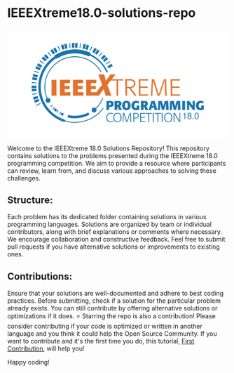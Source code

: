 # IEEEXtreme18.0-solutions-repo

![IEEEXtreme 18.0 2024 banner](assets/XtremeLogo18.svg)

Welcome to the IEEEXtreme 18.0 Solutions Repository! This repository contains solutions to the problems presented during the IEEEXtreme 18.0 programming competition. We aim to provide a resource where participants can review, learn from, and discuss various approaches to solving these challenges.

## Structure:
Each problem has its dedicated folder containing solutions in various programming languages.
Solutions are organized by team or individual contributors, along with brief explanations or comments where necessary.
We encourage collaboration and constructive feedback. Feel free to submit pull requests if you have alternative solutions or improvements to existing ones.

## Contributions:
Ensure that your solutions are well-documented and adhere to best coding practices.
Before submitting, check if a solution for the particular problem already exists. You can still contribute by offering alternative solutions or optimizations if it does.
:star: Starring the repo is also a contribution!
Please consider contributing if your code is optimized or written in another language and you think it could help the Open Source Community. If you want to contribute and it's the first time you do, this tutorial, [First Contribution](https://github.com/firstcontributions/first-contributions), will help you!




Happy coding!
